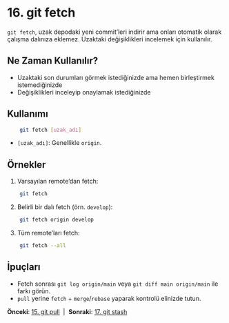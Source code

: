 # 16. git fetch

`git fetch`, uzak depodaki yeni commit’leri indirir ama onları otomatik olarak çalışma dalınıza eklemez. Uzaktaki değişiklikleri incelemek için kullanılır.

## Ne Zaman Kullanılır?
- Uzaktaki son durumları görmek istediğinizde ama hemen birleştirmek istemediğinizde
- Değişiklikleri inceleyip onaylamak istediğinizde

## Kullanımı
```bash
    git fetch [uzak_adı]
```
- `[uzak_adı]`: Genellikle `origin`.

## Örnekler
1. Varsayılan remote’dan fetch:
```bash
    git fetch
```
2. Belirli bir dalı fetch (örn. `develop`):
```bash
    git fetch origin develop
```
3. Tüm remote’ları fetch:
```bash
    git fetch --all
```

## İpuçları
- Fetch sonrası `git log origin/main` veya `git diff main origin/main` ile farkı görün.
- `pull` yerine `fetch` + `merge`/`rebase` yaparak kontrolü elinizde tutun.

**Önceki**: [15. git pull](15-pull.md) &nbsp;|&nbsp; **Sonraki**: [17. git stash](17-stash.md)
